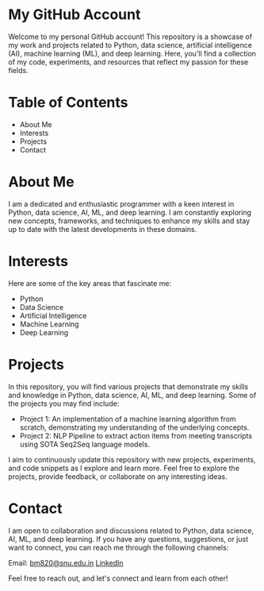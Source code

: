 # My GitHub Account
Welcome to my personal GitHub account! This repository is a showcase of my work and projects related to Python, data science, artificial intelligence (AI), machine learning (ML), and deep learning. Here, you'll find a collection of my code, experiments, and resources that reflect my passion for these fields.

# Table of Contents
- About Me
- Interests
- Projects
- Contact

# About Me
I am a dedicated and enthusiastic programmer with a keen interest in Python, data science, AI, ML, and deep learning. I am constantly exploring new concepts, frameworks, and techniques to enhance my skills and stay up to date with the latest developments in these domains.

# Interests
Here are some of the key areas that fascinate me:

- Python
- Data Science
- Artificial Intelligence
- Machine Learning
- Deep Learning

# Projects
In this repository, you will find various projects that demonstrate my skills and knowledge in Python, data science, AI, ML, and deep learning. Some of the projects you may find include:

- Project 1: An implementation of a machine learning algorithm from scratch, demonstrating my understanding of the underlying concepts.
- Project 2: NLP Pipeline to extract action items from meeting transcripts using SOTA Seq2Seq language models.

I aim to continuously update this repository with new projects, experiments, and code snippets as I explore and learn more. Feel free to explore the projects, provide feedback, or collaborate on any interesting ideas.

# Contact
I am open to collaboration and discussions related to Python, data science, AI, ML, and deep learning. If you have any questions, suggestions, or just want to connect, you can reach me through the following channels:

Email: bm820@snu.edu.in
[LinkedIn](https://www.linkedin.com/in/bhavya-mithal-156557230/)

Feel free to reach out, and let's connect and learn from each other!




